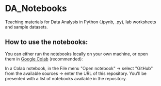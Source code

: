 # DA_Notebooks
Teaching materials for Data Analysis in Python (.ipynb, .py), lab worksheets and sample datasets.

## How to use the notebooks:
You can either run the notebooks locally on your own machine, or open them in [Google Colab](https://colab.research.google.com/) (recommended): 

In a Colab notebook, in the File menu "Open notebook" -> select "GitHub" from the available sources -> enter the URL of this repository. You'll be presented with a list of notebooks available in the repository.
